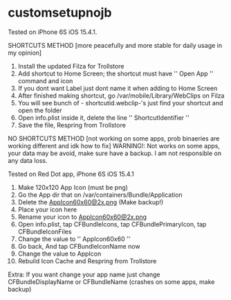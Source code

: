 # customsetupnojb

Tested on iPhone 6S iOS 15.4.1. 

SHORTCUTS METHOD [more peacefully and more stable for daily usage in my opinion]


1. Install the updated Filza for Trollstore
2. Add shortcut to Home Screen; the shortcut must have '' Open App '' command and icon
3. If you dont want Label just dont name it when adding to Home Screen
4. After finished making shortcut, go /var/mobile/Library/WebClips on Filza
5. You will see bunch of - shortcutid.webclip-'s just find your shortcut and open the folder
6. Open info.plist inside it, delete the line '' ShortcutIdentifier ''
7. Save the file, Respring from Trollstore





NO SHORTCUTS METHOD [not working on some apps, prob binaeries are working different and idk how to fix]
WARNING!: Not works on some apps, your data may be avoid, make sure have a backup. I am not responsible on any data loss.



Tested on Red Dot app, iPhone 6S iOS 15.4.1



1. Make 120x120 App Icon (must be png)
2. Go the App dir that on /var/containers/Bundle/Application
3. Delete the AppIcon60x60@2x.png (Make backup!)
4. Place your icon here
5. Rename your icon to AppIcon60x60@2x.png
6. Open info.plist, tap CFBundleIcons, tap CFBundlePrimaryIcon, tap CFBundleIconFiles
7. Change the value to '' AppIcon60x60 ''
8. Go back, And tap CFBundleIconName now
9. Change the value to AppIcon
10. Rebuild Icon Cache and Respring from Trollstore

Extra: If you want change your app name just change CFBundleDisplayName or CFBundleName (crashes on some apps, make backup)
